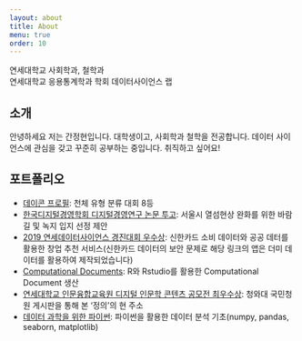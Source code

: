 ```yaml
---
layout: about
title: About
menu: true
order: 10
---
```


>
연세대학교 사회학과, 철학과 <br />
연세대학교 응용통계학과 학회 데이터사이언스 랩

## 소개

안녕하세요 저는 간정현입니다. 대학생이고, 사회학과 철학을 전공합니다. 데이터 사이언스에 관심을 갖고 꾸준히 공부하는 중입니다. 취직하고 싶어요!

## 포트폴리오

- [데이콘 프로필](https://dacon.io/myprofile/198556/overview/): 천체 유형 분류 대회 8등 
- [한국디지털경영학회 디지털경영연구 논문 투고](http://journal.kasdba.or.kr/journal/article.php?code=68578&vol=6&no=1&start_page=27&end_page=38): 서울시 열섬현상 완화를 위한 바람길 및 녹지 입지 선정 제안
- [2019 연세데이터사이언스 경진대회 우수상](https://alohabusiness.df.r.appspot.com/): 신한카드 소비 데이터와 공공 데터를 활용한 창업 추천 서비스(신한카드 데이터의 보안 문제로 해당 링크의 앱은 더미 데이터를 활용하여 제작되었습니다)
- [Computational Documents](https://jhgan00.github.io/computational_docs/): R와 Rstudio를 활용한 Computational Document 생산
- [연세대학교 인문융합교육원 디지털 인문학 콘텐츠 공모전 최우수상](https://chcenter.yonsei.ac.kr/inmun/board/g_notice.do?mode=view&articleNo=79778&article.offset=0&articleLimit=10): 청와대 국민청원 게시판을 통해 본 ‘정의’의 현 주소
- [데이터 과학을 위한 파이썬](https://yonseidslab.github.io/pyfords/): 파이썬을 활용한 데이터 분석 기초(numpy, pandas, seaborn, matplotlib)
